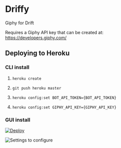 # Driffy
Giphy for Drift

Requires a Giphy API key that can be created at: https://developers.giphy.com/

## Deploying to Heroku

### CLI install 

1. `heroku create`

2. `git push heroku master`

3. `heroku config:set BOT_API_TOKEN={BOT_API_TOKEN}`

4. `heroku config:set GIPHY_API_KEY={GIPHY_API_KEY}`

### GUI install

[![Deploy](https://www.herokucdn.com/deploy/button.svg)](https://heroku.com/deploy?template=https://github.com/Driftt/Driffy)

![Settings to configure](https://d1ax1i5f2y3x71.cloudfront.net/items/3J1C3i2X041V3N2L0x3J/Screen%20Shot%202017-11-14%20at%2011.34.44%20AM.png?X-CloudApp-Visitor-Id=2789091&v=99f8700c)

